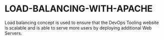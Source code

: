 # LOAD-BALANCING-WITH-APACHE

Load balancing concept is used to ensure that the DevOps Tooling website is scalable and is able to serve more users by deploying additional Web Servers. 
